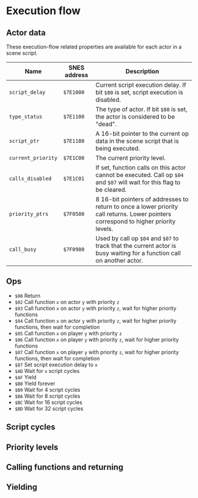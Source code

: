 # Execution flow

## Actor data

These execution-flow related properties are available for each actor in a scene script.

| Name               | SNES address | Description                                                                                                                          |
|--------------------|-------------|--------------------------------------------------------------------------------------------------------------------------------------|
| `script_delay`     | `$7E1000`   | Current script execution delay. If bit `$80` is set, script execution is disabled.                                                   |
| `type_status`      | `$7E1100`   | The type of actor. If bit `$80` is set, the actor is considered to be "dead".                                                        |
| `script_ptr`       | `$7E1180`   | A 16-bit pointer to the current op data in the scene script that is being executed.                                                  |
| `current_priority` | `$7E1C00`   | The current priority level.                                                                                                          |
| `calls_disabled`   | `$7E1C01`   | If set, function calls on this actor cannot be executed. Call op `$04` and `$07` will wait for this flag to be cleared.              |
| `priority_ptrs`    | `$7F0580`   | 8 16-bit pointers of addresses to return to once a lower priority call returns. Lower pointers correspond to higher priority levels. |
| `call_busy`        | `$7F0980`   | Used by call op `$04` and `$07` to track that the current actor is busy waiting for a function call on another actor.                |

## Ops

- `$00` Return
- `$02` Call function `x` on actor `y` with priority `z`
- `$03` Call function `x` on actor `y` with priority `z`, wait for higher priority functions
- `$04` Call function `x` on actor `y` with priority `z`, wait for higher priority functions, then wait for completion
- `$05` Call function `x` on player `y` with priority `z`
- `$06` Call function `x` on player `y` with priority `z`, wait for higher priority functions
- `$07` Call function `x` on player `y` with priority `z`, wait for higher priority functions, then wait for completion
- `$87` Set script execution delay to `x`
- `$AD` Wait for `x` script cycles
- `$AF` Yield
- `$B0` Yield forever
- `$B9` Wait for 4 script cycles
- `$BA` Wait for 8 script cycles
- `$BC` Wait for 16 script cycles
- `$BD` Wait for 32 script cycles

## Script cycles

## Priority levels

## Calling functions and returning

## Yielding
